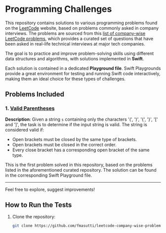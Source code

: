 # Programming Challenges

This repository contains solutions to various programming problems found on the [LeetCode](https://leetcode.com/) website, based on problems commonly asked in company interviews. The problems are sourced from this [list of company-wise LeetCode problems](https://github.com/hxu296/leetcode-company-wise-problems-2022), which provides a curated set of questions that have been asked in real-life technical interviews at major tech companies.

The goal is to practice and improve problem-solving skills using different data structures and algorithms, with solutions implemented in **Swift**.

Each solution is contained in a dedicated **Playground file**. Swift Playgrounds provide a great environment for testing and running Swift code interactively, making them an ideal choice for these types of challenges.

## Problems Included

### 1. [Valid Parentheses](https://leetcode.com/problems/valid-parentheses/)

**Description**: Given a string `s` containing only the characters '(', ')', '{', '}', '[' and ']', the task is to determine if the input string is valid. The string is considered valid if:

- Open brackets must be closed by the same type of brackets.
- Open brackets must be closed in the correct order.
- Every close bracket has a corresponding open bracket of the same type.

This is the first problem solved in this repository, based on the problems listed in the aforementioned curated repository. The solution can be found in the corresponding Swift Playground file.

---

Feel free to explore, suggest improvements!

## How to Run the Tests

1. Clone the repository:
   ```bash
   git clone https://github.com/fmasutti/leetcode-company-wise-problems.git
